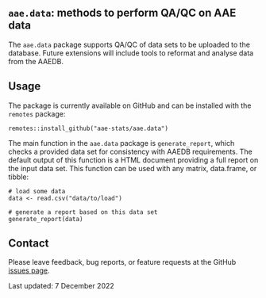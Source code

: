 ## `aae.data`: methods to perform QA/QC on AAE data 

The `aae.data` package supports QA/QC of data sets to be uploaded to the database. Future extensions will include tools to reformat and analyse data from the AAEDB.

## Usage

The package is currently available on GitHub and can be installed with the `remotes` package:

```
remotes::install_github("aae-stats/aae.data")
```

The main function in the `aae.data` package is `generate_report`, which checks a provided data set for consistency with AAEDB requirements. The default output of this function is a HTML document providing a full report on the input data set. This function can be used with any matrix, data.frame, or tibble:

```
# load some data
data <- read.csv("data/to/load")

# generate a report based on this data set
generate_report(data)
```

## Contact

Please leave feedback, bug reports, or feature requests at the GitHub [issues page](https://github.com/aae-stats/aae.data/issues).

Last updated: 7 December 2022

